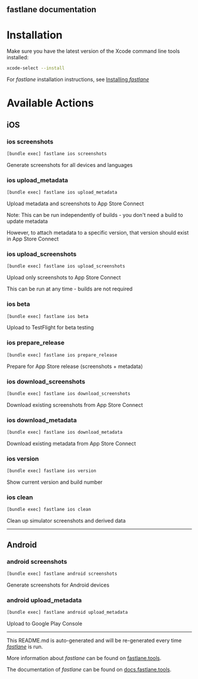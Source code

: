 fastlane documentation
----

# Installation

Make sure you have the latest version of the Xcode command line tools installed:

```sh
xcode-select --install
```

For _fastlane_ installation instructions, see [Installing _fastlane_](https://docs.fastlane.tools/#installing-fastlane)

# Available Actions

## iOS

### ios screenshots

```sh
[bundle exec] fastlane ios screenshots
```

Generate screenshots for all devices and languages

### ios upload_metadata

```sh
[bundle exec] fastlane ios upload_metadata
```

Upload metadata and screenshots to App Store Connect

Note: This can be run independently of builds - you don't need a build to update metadata

However, to attach metadata to a specific version, that version should exist in App Store Connect

### ios upload_screenshots

```sh
[bundle exec] fastlane ios upload_screenshots
```

Upload only screenshots to App Store Connect

This can be run at any time - builds are not required

### ios beta

```sh
[bundle exec] fastlane ios beta
```

Upload to TestFlight for beta testing

### ios prepare_release

```sh
[bundle exec] fastlane ios prepare_release
```

Prepare for App Store release (screenshots + metadata)

### ios download_screenshots

```sh
[bundle exec] fastlane ios download_screenshots
```

Download existing screenshots from App Store Connect

### ios download_metadata

```sh
[bundle exec] fastlane ios download_metadata
```

Download existing metadata from App Store Connect

### ios version

```sh
[bundle exec] fastlane ios version
```

Show current version and build number

### ios clean

```sh
[bundle exec] fastlane ios clean
```

Clean up simulator screenshots and derived data

----


## Android

### android screenshots

```sh
[bundle exec] fastlane android screenshots
```

Generate screenshots for Android devices

### android upload_metadata

```sh
[bundle exec] fastlane android upload_metadata
```

Upload to Google Play Console

----

This README.md is auto-generated and will be re-generated every time [_fastlane_](https://fastlane.tools) is run.

More information about _fastlane_ can be found on [fastlane.tools](https://fastlane.tools).

The documentation of _fastlane_ can be found on [docs.fastlane.tools](https://docs.fastlane.tools).
